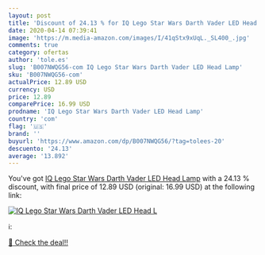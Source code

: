 ```yaml
---
layout: post
title: 'Discount of 24.13 % for IQ Lego Star Wars Darth Vader LED Head L'
date: 2020-04-14 07:39:41
image: 'https://m.media-amazon.com/images/I/41qStx9xUqL._SL400_.jpg'
comments: true
category: ofertas
author: 'tole.es'
slug: 'B007NWQG56-com IQ Lego Star Wars Darth Vader LED Head Lamp'
sku: 'B007NWQG56-com'
actualPrice: 12.89 USD
currency: USD
price: 12.89
comparePrice: 16.99 USD
prodname: 'IQ Lego Star Wars Darth Vader LED Head Lamp'
country: 'com'
flag: '🇺🇸'
brand: ''
buyurl: 'https://www.amazon.com/dp/B007NWQG56/?tag=tolees-20'
descuento: '24.13'
average: '13.892'
---
```


You've got [IQ Lego Star Wars Darth Vader LED Head Lamp](https://www.amazon.com/dp/B007NWQG56/?tag=tolees-20) with a  24.13 % discount, with final price of 12.89 USD (original: 16.99 USD) at the following link:

[![IQ Lego Star Wars Darth Vader LED Head L](https://m.media-amazon.com/images/I/41qStx9xUqL._SL400_.jpg)](https://www.amazon.com/dp/B007NWQG56/?tag=tolees-20)

ℹ️:


[🛒 Check the deal!!](https://www.amazon.com/dp/B007NWQG56/?tag=tolees-20)
